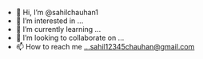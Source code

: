 - 👋 Hi, I’m @sahilchauhan1
- 👀 I’m interested in ...
- 🌱 I’m currently learning ...
- 💞️ I’m looking to collaborate on ...
- 📫 How to reach me ...sahil12345chauhan@gmail.com

<!---
sahilchauhan1/sahilchauhan1 is a ✨ special ✨ repository because its `README.md` (this file) appears on your GitHub profile.
You can click the Preview link to take a look at your changes.
--->
